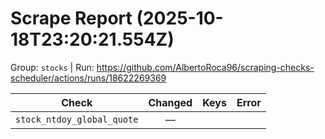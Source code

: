# Scrape Report (2025-10-18T23:20:21.554Z)

Group: `stocks`  |  Run: https://github.com/AlbertoRoca96/scraping-checks-scheduler/actions/runs/18622269369

| Check | Changed | Keys | Error |
|---|:---:|:--|:--|
| `stock_ntdoy_global_quote` | — |  |  |
